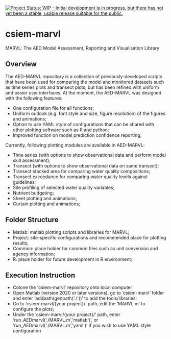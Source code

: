 [![Project Status: WIP – Initial development is in progress, but there has not yet been a stable, usable release suitable for the public.](https://www.repostatus.org/badges/latest/wip.svg)](https://www.repostatus.org/#wip)

# csiem-marvl
MARVL: The AED Model Assessment, Reporting and Visualisation Library

## Overview
The AED-MARVL repository is a collection of previously-developed scripts that have been used for comparing the model and monitored datasets such as time series plots and transect plots, but has been refined with uniform and easier user interfaces. At the moment, the AED-MARVL was designed with the following features:
- One configuration file for all functions;
- Uniform outlook (e.g. font style and size, figure resolution) of the figures and animations;
- Option to use YAML style of configurations that can be shared with other plotting software such as R and python;
- Improved function on model prediction confidence reporting;

Currently, following plotting modules are available in AED-MARVL: 
- Time series (with options to show observational data and perform model skill assessment);
- Transect (with options to show observational data on same transect);
- Transect stacked area for comparing water quality compositions;
- Transect exceedance for comparing water quality levels against guidelines;
- Site profiling of selected water quality variables;
- Nutrient budgeting;
- Sheet plotting and animations;
- Curtain plotting and animations;

## Folder Structure
- Matlab: matlab plotting scripts and libraries for MARVL;
- Project: site-specific configurations and recommended place for plotting results;
- Common: place holder for common files such as unit conversion and agency information;
- R: place holder for future development in R environment;

## Execution Instruction
- Colone the 'csiem-marvl' repository onto local computer
- Open Matlab (version 2020 or later versions), go to ‘csiem-marvl’ folder and enter ‘addpath(genpath('./'))’ to add the tools/libraries;
- Go to ‘csiem-marvl/{your project}/’ path, edit the ‘MARVL.m’ to configure the plots;
- Under the ‘csiem-marvl/{your project}/’ path, enter ‘run_AEDmarvl('./MARVL.m','matlab')’, or ‘run_AEDmarvl('./MARVL.m','yaml')’ if you wish to use YAML style configuration


 